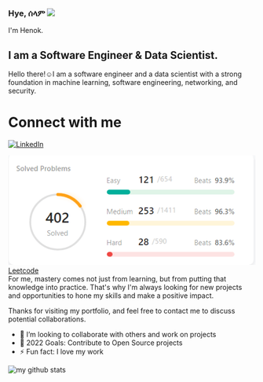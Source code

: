  
### Hye, ሰላም <a href=""><img src="https://media.giphy.com/media/hvRJCLFzcasrR4ia7z/giphy.gif" width="25px"></a>
I'm Henok.



## I am a Software Engineer & Data Scientist.

Hello there!☺️I am a software engineer and a data scientist with a strong foundation in machine learning, software engineering, networking, and security.

# Connect with me

[![LinkedIn](https://img.shields.io/badge/LinkedIn-0077B5?logo=linkedin&logoColor=white)](https://www.linkedin.com/in/henok-tadele-b781aa176/)


  ![Leetcode Image](./Leetcoder.png)
  <br />
<a href="https://github.com/Henokaa/Datastructure-leetcode-practice2"> Leetcode </a>
<br />
For me, mastery comes not just from learning, but from putting that knowledge into practice. That's why I'm always looking for new projects and opportunities to hone my skills and make a positive impact.

Thanks for visiting my portfolio, and feel free to contact me to discuss potential collaborations.

- 👯 I’m looking to collaborate with others and work on projects
- 🥅 2022 Goals: Contribute to Open Source projects
- ⚡ Fun fact: I love my work



![my github stats](https://github-readme-stats.vercel.app/api?username=Henokaa&count_private=true&show_icons=true&hide=stars&theme=tokyonight)

<br />

[website]: https://codeSTACKr.com
[course]: http://vsCodeHero.com
[twitter]: https://twitter.com/codeSTACKr
[youtube]: https://youtube.com/codeSTACKr
[instagram]: https://instagram.com/codeSTACKr
[linkedin]: https://linkedin.com/in/codeSTACKr
[webdevplaylist]: https://www.youtube.com/playlist?list=PLkwxH9e_vrAJ0WbEsFA9W3I1W-g_BTsbt
[jsplaylist]: https://www.youtube.com/playlist?list=PLkwxH9e_vrALRJKu7wfXby3MKeflhTu6B
[cssplaylist]: https://www.youtube.com/playlist?list=PLkwxH9e_vrALSdvZuEh6gqQdmDoDIoqz4
[reactplaylist]: https://www.youtube.com/playlist?list=PLkwxH9e_vrAK4TdffpxKY3QGyHCpxFcQ0
